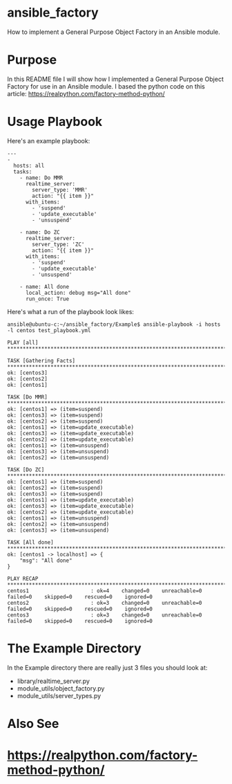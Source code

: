 # ansible_factory
How to implement a General Purpose Object Factory in an Ansible module.

# Purpose

In this README file I will show how I implemented a General Purpose Object Factory for use in an Ansible module.
I based the python code on this article: https://realpython.com/factory-method-python/

# Usage Playbook

Here's an example playbook:

```
---
-
  hosts: all
  tasks:
    - name: Do MMR
      realtime_server:
        server_type: 'MMR'
        action: "{{ item }}"
      with_items: 
        - 'suspend'
        - 'update_executable'
        - 'unsuspend'

    - name: Do ZC
      realtime_server:
        server_type: 'ZC'
        action: "{{ item }}"
      with_items: 
        - 'suspend'
        - 'update_executable'
        - 'unsuspend'

    - name: All done
      local_action: debug msg="All done"
      run_once: True
```


Here's what a run of the playbook look likes:

```
ansible@ubuntu-c:~/ansible_factory/Example$ ansible-playbook -i hosts -l centos test_playbook.yml 

PLAY [all] **********************************************************************************************************************************

TASK [Gathering Facts] **********************************************************************************************************************
ok: [centos3]
ok: [centos2]
ok: [centos1]

TASK [Do MMR] *******************************************************************************************************************************
ok: [centos1] => (item=suspend)
ok: [centos3] => (item=suspend)
ok: [centos2] => (item=suspend)
ok: [centos1] => (item=update_executable)
ok: [centos3] => (item=update_executable)
ok: [centos2] => (item=update_executable)
ok: [centos1] => (item=unsuspend)
ok: [centos3] => (item=unsuspend)
ok: [centos2] => (item=unsuspend)

TASK [Do ZC] ********************************************************************************************************************************
ok: [centos1] => (item=suspend)
ok: [centos2] => (item=suspend)
ok: [centos3] => (item=suspend)
ok: [centos1] => (item=update_executable)
ok: [centos3] => (item=update_executable)
ok: [centos2] => (item=update_executable)
ok: [centos1] => (item=unsuspend)
ok: [centos2] => (item=unsuspend)
ok: [centos3] => (item=unsuspend)

TASK [All done] *****************************************************************************************************************************
ok: [centos1 -> localhost] => {
    "msg": "All done"
}

PLAY RECAP **********************************************************************************************************************************
centos1                    : ok=4    changed=0    unreachable=0    failed=0    skipped=0    rescued=0    ignored=0   
centos2                    : ok=3    changed=0    unreachable=0    failed=0    skipped=0    rescued=0    ignored=0   
centos3                    : ok=3    changed=0    unreachable=0    failed=0    skipped=0    rescued=0    ignored=0   
```

# The Example Directory

In the Example directory there are really just 3 files you should look at:
 
- library/realtime_server.py
- module_utils/object_factory.py
- module_utils/server_types.py

# Also See

# https://realpython.com/factory-method-python/
